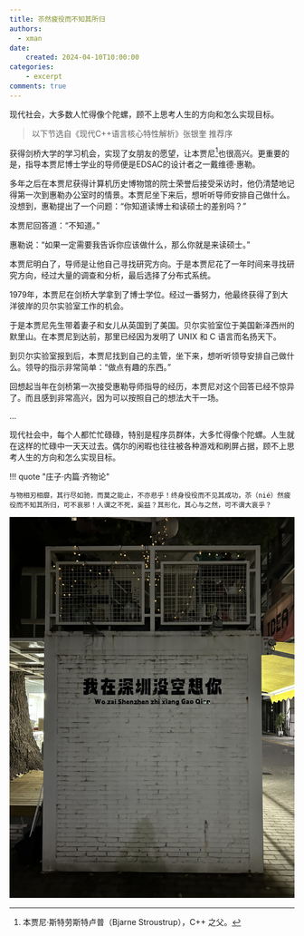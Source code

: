 ```yaml
---
title: 苶然疲役而不知其所归
authors:
  - xman
date:
    created: 2024-04-10T10:00:00
categories:
    - excerpt
comments: true
---
```


现代社会，大多数人忙得像个陀螺，顾不上思考人生的方向和怎么实现目标。

<!-- more -->

> 以下节选自《现代C++语言核心特性解析》张银奎 推荐序

获得剑桥大学的学习机会，实现了女朋友的愿望，让本贾尼[^1]也很高兴。更重要的是，指导本贾尼博士学业的导师便是EDSAC的设计者之一戴维德·惠勒。

多年之后在本贾尼获得计算机历史博物馆的院士荣誉后接受采访时，他仍清楚地记得第一次到惠勒办公室时的情景。本贾尼坐下来后，想听听导师安排自己做什么。没想到，惠勒提出了一个问题：“你知道读博士和读硕士的差别吗？”

本贾尼回答道：“不知道。”

惠勒说：“如果一定需要我告诉你应该做什么，那么你就是来读硕士。”

本贾尼明白了，导师是让他自己寻找研究方向。于是本贾尼花了一年时间来寻找研究方向，经过大量的调查和分析，最后选择了分布式系统。

1979年，本贾尼在剑桥大学拿到了博士学位。经过一番努力，他最终获得了到大洋彼岸的贝尔实验室工作的机会。

于是本贾尼先生带着妻子和女儿从英国到了美国。贝尔实验室位于美国新泽西州的默里山。在本贾尼到达前，那里已经因为发明了 UNIX 和 C 语言而名扬天下。

到贝尔实验室报到后，本贾尼找到自己的主管，坐下来，想听听领导安排自己做什么。领导的指示非常简单：“做点有趣的东西。”

回想起当年在剑桥第一次接受惠勒导师指导的经历，本贾尼对这个回答已经不惊异了。而且感到非常高兴，因为可以按照自己的想法大干一场。

...

现代社会中，每个人都忙忙碌碌，特别是程序员群体，大多忙得像个陀螺。人生就在这样的忙碌中一天天过去。偶尔的闲暇也往往被各种游戏和刷屏占据，顾不上思考人生的方向和怎么实现目标。

!!! quote "庄子·内篇·齐物论"

    与物相刃相靡，其行尽如驰，而莫之能止，不亦悲乎！终身役役而不见其成功，苶（nié）然疲役而不知其所归，可不哀邪！人谓之不死，奚益？其形化，其心与之然，可不谓大哀乎？

![我在深圳没空想你](./images/too-busy-to-think.jpg)

[^1]: 本贾尼·斯特劳斯特卢普（Bjarne Stroustrup），C++ 之父。
